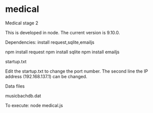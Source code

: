# medical
Medical stage 2

This is developed in node. The current version is 9.10.0.

Dependencies: install request,sqlite,emailjs

npm install request
npm install sqlite
npm install emailjs

startup.txt

Edit the startup.txt to change the port number. The second line the IP address (192.168.137.1) can be changed.

Data files

musicbachdb.dat

To execute:
node medical.js
